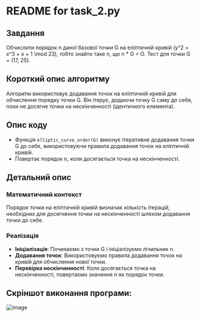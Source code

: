 # README for task_2.py

## Завдання
Обчислити порядок n даної базової точки G на еліптичній кривій \(y^2 = x^3 + x + 1 \mod 23\), тобто знайти таке n, що n * G = O. Тест для точки G = (17, 25).

## Короткий опис алгоритму
Алгоритм використовує додавання точок на еліптичній кривій для обчислення порядку точки G. Він ітерує, додаючи точку G саму до себе, поки не досягне точки на нескінченності (ідентичного елемента).

## Опис коду
- Функція `elliptic_curve_order(G)` виконує ітеративне додавання точки G до себе, використовуючи правила додавання точок на еліптичній кривій.
- Повертає порядок n, коли досягається точка на нескінченності.

## Детальний опис
### Математичний контекст
Порядок точки на еліптичній кривій визначає кількість ітерацій, необхідних для досягнення точки на нескінченності шляхом додавання точки до себе.

### Реалізація
- **Ініціалізація**: Починаємо з точки G і ініціалізуємо лічильник n.
- **Додавання точок**: Використовуємо правила додавання точок на кривій для обчислення нової точки.
- **Перевірка нескінченності**: Коли досягається точка на нескінченності, повертаємо значення n як порядок точки.

## Скріншот виконання програми:

![image](https://github.com/user-attachments/assets/ce55867c-94ee-4590-8eef-91fed2f3fa07)

